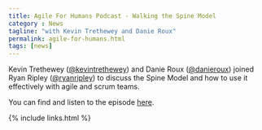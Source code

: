 ```yaml
---
title: Agile For Humans Podcast - Walking the Spine Model
category : News
tagline: "with Kevin Trethewey and Danie Roux"
permalink: agile-for-humans.html
tags: [news]
---
```

Kevin Trethewey (<a href="http://www.twitter.com/kevintrethewey">@kevintrethewey</a>) and Danie Roux (<a href="http://www.twitter.com/danieroux">@danieroux</a>) joined Ryan Ripley (<a href="http://www.twitter.com/ryanripley">@ryanripley</a>) to discuss the Spine Model and how to use it effectively with agile and scrum teams.

You can find and listen to the episode [here](https://ryanripley.com/afh-090-walking-the-spine-model/).

{% include links.html %}